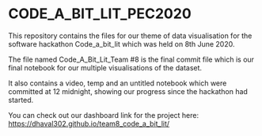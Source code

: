 # CODE_A_BIT_LIT_PEC2020

This repository contains the files for our theme of data visualisation for the software hackathon Code_a_bit_lit
which was held on 8th June 2020.

The file named Code_A_Bit_Lit_Team #8 is the final commit file which is our final notebook for our multiple visualisations
of the dataset.

It also contains a video, temp and an untitled notebook which were committed at 12 midnight, showing our progress 
since the hackathon had started.

You can check out our dashboard link for the project here:  https://dhaval302.github.io/team8_code_a_bit_lit/
